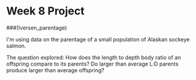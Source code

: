 # Week 8 Project 
###(Iversen_parentage)

I'm using data on the parentage of a small population of Alaskan sockeye salmon. 

The question explored: How does the length to depth body ratio of an offspring compare to its parents? Do larger than average L:D parents produce larger than average offspring?